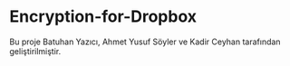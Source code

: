 # Encryption-for-Dropbox
Bu proje Batuhan Yazıcı, Ahmet Yusuf Söyler ve Kadir Ceyhan tarafından geliştirilmiştir.
